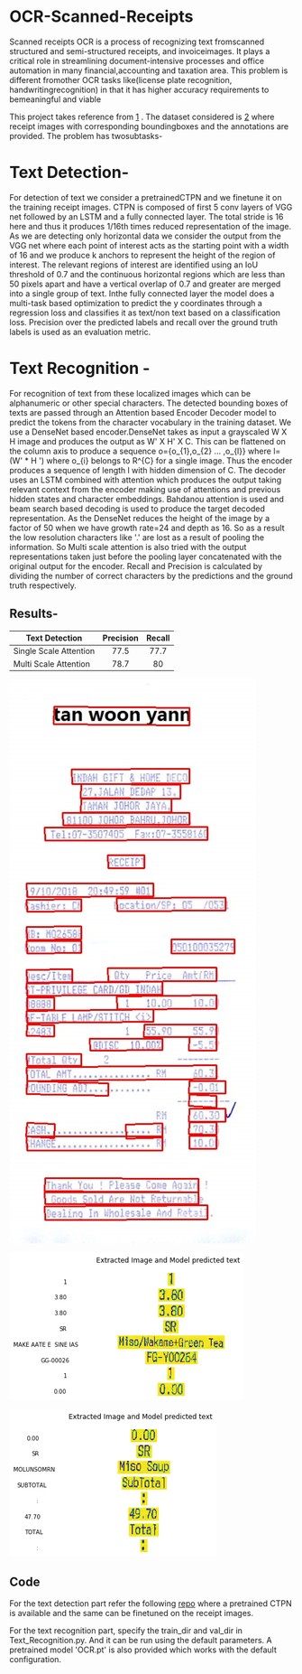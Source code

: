 # OCR-Scanned-Receipts

Scanned receipts OCR is a process of recognizing text fromscanned structured and semi-structured receipts, and invoiceimages.   It  plays  a  critical  role  in  streamlining  document-intensive processes and office automation in many financial,accounting and taxation area.  This problem is different fromother OCR tasks like(license plate recognition,  handwritingrecognition) in that it has higher accuracy requirements to bemeaningful and viable

This project takes reference from [1](https://arxiv.org/ftp/arxiv/papers/1905/1905.12817.pdf) . The dataset considered is [2](https://rrc.cvc.uab.es/?ch=13&com=downloads) where receipt images with corresponding boundingboxes and the annotations are provided. The problem has twosubtasks- 
# Text Detection- 

For detection of text we consider a pretrainedCTPN and we finetune it on the training receipt images. CTPN is composed of first 5 conv layers of VGG net followed by an LSTM and a fully connected layer.  The total stride is 16 here and thus it produces 1/16th times reduced representation of the image. As we are detecting only horizontal data we consider the output from the VGG net where each point of interest acts as the starting point with a width of 16 and we produce k anchors to represent the height of the region of interest.  The relevant regions of interest are identified using an IoU threshold of 0.7 and the continuous horizontal regions which are less than 50 pixels apart and have a vertical overlap of 0.7 and greater are merged into a single group of text.  Inthe fully connected layer the model does a multi-task based optimization to predict the y coordinates through a regression loss and classifies it as text/non text based on a classification loss.  Precision over the predicted labels and recall over the ground truth labels is used as an evaluation metric.

# Text Recognition - 
For recognition of text from these localized images which can be alphanumeric or other special characters.
The detected bounding boxes of texts are passed through an Attention based Encoder Decoder model to predict the tokens from the character vocabulary in the training dataset. We use a DenseNet based encoder.DenseNet takes as input a grayscaled  W X H image and produces the output as  W' X H' X C. This can be flattened on the column axis to produce a sequence  o={o_{1},o_{2} ... ,o_{l}} where l=(W' * H ') where o_{i}  belongs to R^{C} for a single image. Thus the encoder produces a sequence of length l with hidden dimension of C. The decoder uses an LSTM combined with attention which produces the output taking relevant context from the encoder making use of attentions and previous hidden states and character embeddings. Bahdanou attention is used and beam search based decoding is used to produce the target decoded representation. 
As the DenseNet reduces the height of the image by a factor of 50 when we have growth rate=24 and depth as 16. So as a result the low resolution characters like '.' are lost as a result of pooling the information. So Multi scale attention is also tried with the output representations taken just before the pooling layer concatenated with the original output for the encoder. Recall and Precision is calculated by dividing the number of correct characters by the predictions and the ground truth respectively.

## Results-
| Text Detection | Precision | Recall | 
| ------------- |:-------------:|:------------:| 
| Single Scale Attention| 77.5 | 77.7 |
| Multi Scale Attention | 78.7 | 80 |

![Images.](https://github.com/tejasvi96/OCR-Scanned-Receipts/blob/main/images/outs1.jpg?raw=True)

![Images.](https://github.com/tejasvi96/OCR-Scanned-Receipts/blob/main/images/outs2.png?raw=True)

![Images.](https://github.com/tejasvi96/OCR-Scanned-Receipts/blob/main/images/outs4.png?raw=True)

## Code
For the text detection part refer the following [repo](https://github.com/CrazySummerday/ctpn.pytorch) where a pretrained CTPN is available and the same can be finetuned on the receipt images.

For the text recognition part, specify the train_dir and val_dir in Text_Recognition.py. And it can be run using the default parameters.
A pretrained model 'OCR.pt' is also provided which works with the default configuration.



